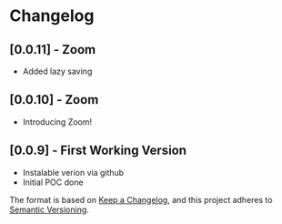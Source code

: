 # Changelog

## [0.0.11] - Zoom

- Added lazy saving

## [0.0.10] - Zoom

- Introducing Zoom!

## [0.0.9] - First Working Version

- Instalable verion via github
- Initial POC done 


The format is based on [Keep a Changelog](https://keepachangelog.com/en/1.0.0/),
and this project adheres to [Semantic Versioning](https://semver.org/spec/v2.0.0.html).

